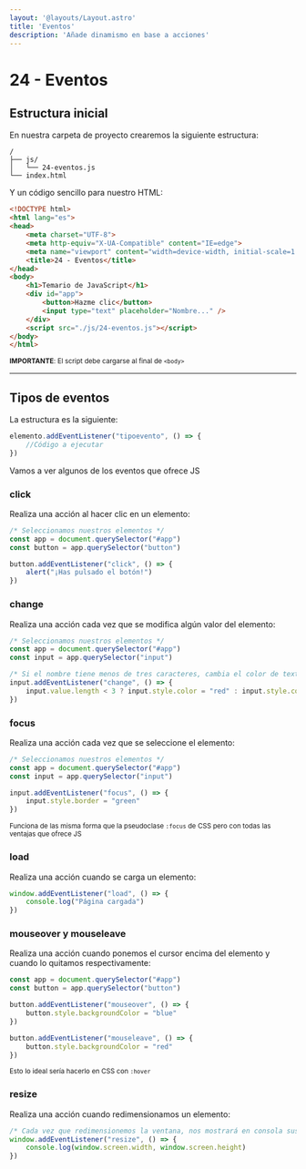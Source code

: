 ```yaml
---
layout: '@layouts/Layout.astro'
title: 'Eventos'
description: 'Añade dinamismo en base a acciones'
---
```

# 24 - Eventos

## Estructura inicial

En nuestra carpeta de proyecto crearemos la siguiente estructura:

```
/
├── js/
│   └── 24-eventos.js
└── index.html
```

Y un código sencillo para nuestro HTML:

```html
<!DOCTYPE html>
<html lang="es">
<head>
    <meta charset="UTF-8">
    <meta http-equiv="X-UA-Compatible" content="IE=edge">
    <meta name="viewport" content="width=device-width, initial-scale=1.0">
    <title>24 - Eventos</title>
</head>
<body>
    <h1>Temario de JavaScript</h1>
    <div id="app">
        <button>Hazme clic</button>
        <input type="text" placeholder="Nombre..." />
    </div>
    <script src="./js/24-eventos.js"></script>
</body>
</html>
```

<small><b>IMPORTANTE</b>: El script debe cargarse al final de `<body>`</small>

<hr>

## Tipos de eventos

La estructura es la siguiente:

```js
elemento.addEventListener("tipoevento", () => {
    //Código a ejecutar
})
```

Vamos a ver algunos de los eventos que ofrece JS

### click

Realiza una acción al hacer clic en un elemento:

```js
/* Seleccionamos nuestros elementos */
const app = document.querySelector("#app")
const button = app.querySelector("button")

button.addEventListener("click", () => {
    alert("¡Has pulsado el botón!")
})
```

### change

Realiza una acción cada vez que se modifica algún valor del elemento:

```js
/* Seleccionamos nuestros elementos */
const app = document.querySelector("#app")
const input = app.querySelector("input")

/* Si el nombre tiene menos de tres caracteres, cambia el color de texto a rojo */
input.addEventListener("change", () => {
    input.value.length < 3 ? input.style.color = "red" : input.style.color = "black"
})
```

### focus

Realiza una acción cada vez que se seleccione el elemento:

```js
/* Seleccionamos nuestros elementos */
const app = document.querySelector("#app")
const input = app.querySelector("input")

input.addEventListener("focus", () => {
    input.style.border = "green"
})
```

<small>Funciona de las misma forma que la pseudoclase `:focus` de CSS pero con todas las ventajas que ofrece JS</small>

### load

Realiza una acción cuando se carga un elemento:

```js
window.addEventListener("load", () => {
    console.log("Página cargada")
})
```

### mouseover y mouseleave

Realiza una acción cuando ponemos el cursor encima del elemento y cuando lo quitamos respectivamente:

```js
const app = document.querySelector("#app")
const button = app.querySelector("button")

button.addEventListener("mouseover", () => {
    button.style.backgroundColor = "blue"
})

button.addEventListener("mouseleave", () => {
    button.style.backgroundColor = "red"
})
```

<small>Esto lo ideal sería hacerlo en CSS con `:hover`</small>

### resize

Realiza una acción cuando redimensionamos un elemento:

```js
/* Cada vez que redimensionemos la ventana, nos mostrará en consola sus nuevas dimensiones */
window.addEventListener("resize", () => {
    console.log(window.screen.width, window.screen.height)
})
```